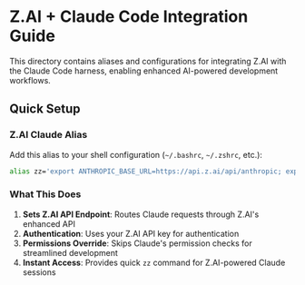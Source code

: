# Z.AI + Claude Code Integration Guide

This directory contains aliases and configurations for integrating Z.AI with the Claude Code harness, enabling enhanced AI-powered development workflows.

## Quick Setup

### Z.AI Claude Alias

Add this alias to your shell configuration (`~/.bashrc`, `~/.zshrc`, etc.):

```bash
alias zz='export ANTHROPIC_BASE_URL=https://api.z.ai/api/anthropic; export ANTHROPIC_AUTH_TOKEN=key; claude --dangerously-skip-permissions'
```

### What This Does

1. **Sets Z.AI API Endpoint**: Routes Claude requests through Z.AI's enhanced API
2. **Authentication**: Uses your Z.AI API key for authentication
3. **Permissions Override**: Skips Claude's permission checks for streamlined development
4. **Instant Access**: Provides quick `zz` command for Z.AI-powered Claude sessions
